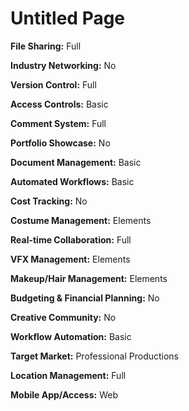 # Untitled Page

**File Sharing:** Full

**Industry Networking:** No

**Version Control:** Full

**Access Controls:** Basic

**Comment System:** Full

**Portfolio Showcase:** No

**Document Management:** Basic

**Automated Workflows:** Basic

**Cost Tracking:** No

**Costume Management:** Elements

**Real-time Collaboration:** Full

**VFX Management:** Elements

**Makeup/Hair Management:** Elements

**Budgeting & Financial Planning:** No

**Creative Community:** No

**Workflow Automation:** Basic

**Target Market:** Professional Productions

**Location Management:** Full

**Mobile App/Access:** Web


